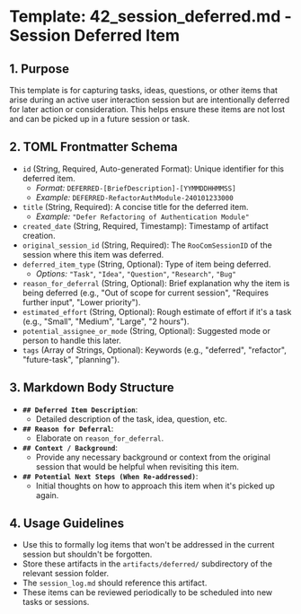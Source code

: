 # Template: 42_session_deferred.md - Session Deferred Item

## 1. Purpose

This template is for capturing tasks, ideas, questions, or other items that arise during an active user interaction session but are intentionally deferred for later action or consideration. This helps ensure these items are not lost and can be picked up in a future session or task.

## 2. TOML Frontmatter Schema

*   `id` (String, Required, Auto-generated Format): Unique identifier for this deferred item.
    *   *Format:* `DEFERRED-[BriefDescription]-[YYMMDDHHMMSS]`
    *   *Example:* `DEFERRED-RefactorAuthModule-240101233000`
*   `title` (String, Required): A concise title for the deferred item.
    *   *Example:* `"Defer Refactoring of Authentication Module"`
*   `created_date` (String, Required, Timestamp): Timestamp of artifact creation.
*   `original_session_id` (String, Required): The `RooComSessionID` of the session where this item was deferred.
*   `deferred_item_type` (String, Optional): Type of item being deferred.
    *   *Options:* `"Task"`, `"Idea"`, `"Question"`, `"Research"`, `"Bug"`
*   `reason_for_deferral` (String, Optional): Brief explanation why the item is being deferred (e.g., "Out of scope for current session", "Requires further input", "Lower priority").
*   `estimated_effort` (String, Optional): Rough estimate of effort if it's a task (e.g., "Small", "Medium", "Large", "2 hours").
*   `potential_assignee_or_mode` (String, Optional): Suggested mode or person to handle this later.
*   `tags` (Array of Strings, Optional): Keywords (e.g., "deferred", "refactor", "future-task", "planning").

## 3. Markdown Body Structure

*   **`## Deferred Item Description`**:
    *   Detailed description of the task, idea, question, etc.
*   **`## Reason for Deferral`**:
    *   Elaborate on `reason_for_deferral`.
*   **`## Context / Background`**:
    *   Provide any necessary background or context from the original session that would be helpful when revisiting this item.
*   **`## Potential Next Steps (When Re-addressed)`**:
    *   Initial thoughts on how to approach this item when it's picked up again.

## 4. Usage Guidelines

*   Use this to formally log items that won't be addressed in the current session but shouldn't be forgotten.
*   Store these artifacts in the `artifacts/deferred/` subdirectory of the relevant session folder.
*   The `session_log.md` should reference this artifact.
*   These items can be reviewed periodically to be scheduled into new tasks or sessions.